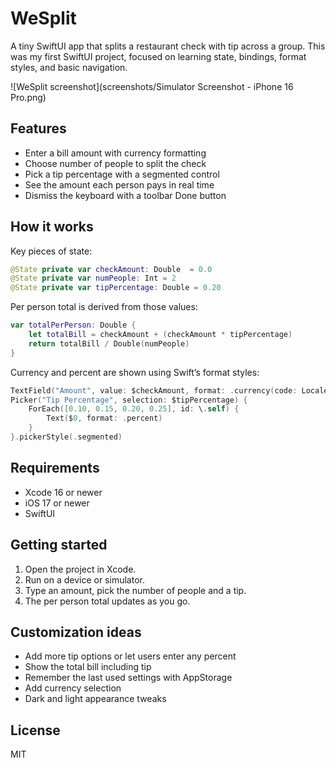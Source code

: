 
# WeSplit

A tiny SwiftUI app that splits a restaurant check with tip across a group. This was my first SwiftUI project, focused on learning state, bindings, format styles, and basic navigation.

![WeSplit screenshot](screenshots/Simulator Screenshot - iPhone 16 Pro.png)

## Features
- Enter a bill amount with currency formatting
- Choose number of people to split the check
- Pick a tip percentage with a segmented control
- See the amount each person pays in real time
- Dismiss the keyboard with a toolbar Done button

## How it works
Key pieces of state:

```swift
@State private var checkAmount: Double  = 0.0
@State private var numPeople: Int = 2
@State private var tipPercentage: Double = 0.20
```

Per person total is derived from those values:

```swift
var totalPerPerson: Double {
    let totalBill = checkAmount + (checkAmount * tipPercentage)
    return totalBill / Double(numPeople)
}
```

Currency and percent are shown using Swift’s format styles:

```swift
TextField("Amount", value: $checkAmount, format: .currency(code: Locale.current.currency?.identifier ?? "USD"))
Picker("Tip Percentage", selection: $tipPercentage) {
    ForEach([0.10, 0.15, 0.20, 0.25], id: \.self) {
        Text($0, format: .percent)
    }
}.pickerStyle(.segmented)
```

## Requirements
- Xcode 16 or newer
- iOS 17 or newer
- SwiftUI

## Getting started
1. Open the project in Xcode.
2. Run on a device or simulator.
3. Type an amount, pick the number of people and a tip.
4. The per person total updates as you go.

## Customization ideas
- Add more tip options or let users enter any percent
- Show the total bill including tip
- Remember the last used settings with AppStorage
- Add currency selection
- Dark and light appearance tweaks

## License
MIT
